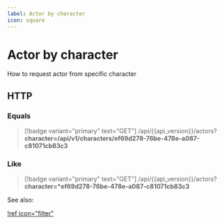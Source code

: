 ```yaml
---
label: Actor by character
icon: square
---
```


# Actor by character

How to request actor from specific character

## HTTP

### Equals

> [!badge variant="primary" text="GET"] /api/{{api_version}}/actors?**character=/api/v1/characters/ef69d278-76be-478e-a087-c81071cb83c3**

### Like

> [!badge variant="primary" text="GET"] /api/{{api_version}}/actors?**character=\*ef69d278-76be-478e-a087-c81071cb83c3**

See also:

[!ref icon="filter"](../Guides/Filters.md)
